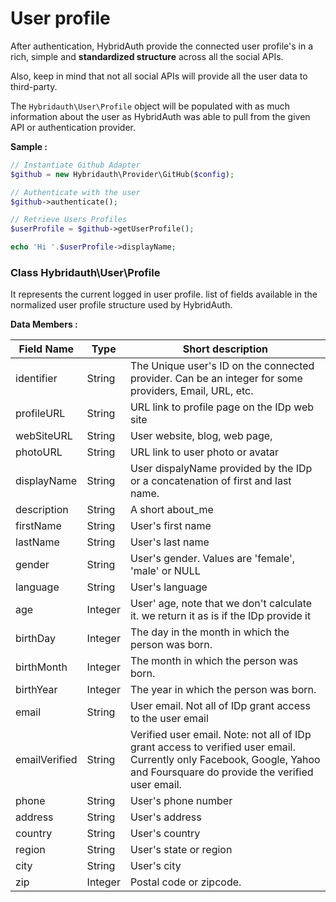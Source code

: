 User profile
============

After authentication, HybridAuth provide the connected user profile's in a rich, simple and **standardized structure**
across all the social APIs.

Also, keep in mind that not all social APIs will provide all the user data to third-party.

The `Hybridauth\User\Profile` object will be populated with as much information about the user as HybridAuth was able
to pull from the given API or authentication provider.

**Sample :**

```php
// Instantiate Github Adapter
$github = new Hybridauth\Provider\GitHub($config);

// Authenticate with the user
$github->authenticate();

// Retrieve Users Profiles
$userProfile = $github->getUserProfile();

echo 'Hi '.$userProfile->displayName;
```

### Class Hybridauth\User\Profile

It represents the current logged in user profile. list of fields available in the normalized user profile structure used by
HybridAuth. 

**Data Members :**

Field Name    | Type     | Short description
------------- | ---------| -------------------------------------------------------
identifier    | String   | The Unique user's ID on the connected provider. Can be an integer for some providers, Email, URL, etc.
profileURL    | String   | URL link to profile page on the IDp web site
webSiteURL    | String   | User website, blog, web page,
photoURL      | String   | URL link to user photo or avatar
displayName   | String   | User dispalyName provided by the IDp or a concatenation of first and last name.
description   | String   | A short about_me
firstName     | String   | User's first name
lastName      | String   | User's last name
gender        | String   | User's gender. Values are 'female', 'male' or NULL
language      | String   | User's language
age           | Integer  | User' age, note that we don't calculate it. we return it as is if the IDp provide it
birthDay      | Integer  | The day in the month in which the person was born.
birthMonth    | Integer  | The month in which the person was born.
birthYear     | Integer  | The year in which the person was born.
email         | String   | User email. Not all of IDp grant access to the user email
emailVerified | String   | Verified user email. Note: not all of IDp grant access to verified user email. Currently only Facebook, Google, Yahoo and Foursquare do provide the verified user email.
phone         | String   | User's phone number
address       | String   | User's address
country       | String   | User's country
region        | String   | User's state or region 
city          | String   | User's city
zip           | Integer  | Postal code or zipcode.
